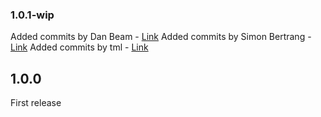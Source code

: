 ### 1.0.1-wip

Added commits by Dan Beam - [Link](https://github.com/yui/yuicompressor/pull/22)
Added commits by Simon Bertrang - [Link](https://github.com/yui/yuicompressor/pull/18)
Added commits by tml - [Link](https://github.com/yui/yuicompressor/pull/8)

## 1.0.0

First release